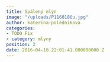 ```yaml
---
title: Spálený mlýn
image: "/uploads/P1160186u.jpg"
author: katerina-polednikova
categories:
- TODO Fix
- category: mlyny
position: 2
date: 2016-04-18 22:01:41.000000000 Z
---
```

